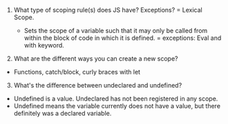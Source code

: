 1. What type of scoping rule(s) does JS have? Exceptions?
  = Lexical Scope.
    - Sets the scope of a variable such that it may only be called from within the block of code in which it is defined.
  = exceptions: Eval and with keyword.

2. What are the different ways you can create a new scope?
  - Functions, catch/block, curly braces with let

3. What's the difference between undeclared and undefined?
  - Undefined is a value. Undeclared has not been registered in any scope.
  - Undefined means the variable currently does not have a value, but there definitely was a declared variable. 
